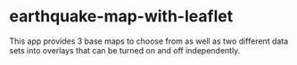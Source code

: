 # earthquake-map-with-leaflet

This app provides 3 base maps to choose from as well as two different data sets into overlays that can be turned on and off independently.